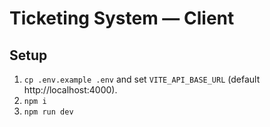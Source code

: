 # Ticketing System — Client

## Setup
1. `cp .env.example .env` and set `VITE_API_BASE_URL` (default http://localhost:4000).
2. `npm i`
3. `npm run dev`
